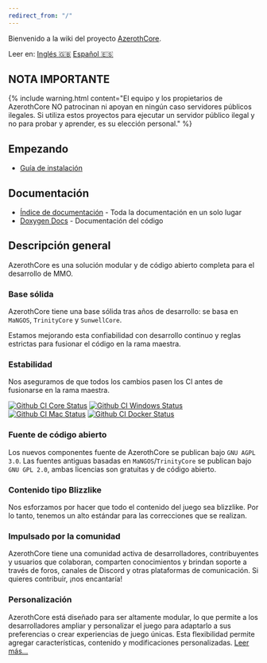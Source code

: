 ```yaml
---
redirect_from: "/"
---
```


Bienvenido a la wiki del proyecto [AzerothCore](http://www.azerothcore.org/).

Leer en: [Inglés :gb:](home) [Español :es:](home)

## NOTA IMPORTANTE

{% include warning.html content="El equipo y los propietarios de AzerothCore NO patrocinan ni apoyan en ningún caso servidores públicos ilegales. Si utiliza estos proyectos para ejecutar un servidor público ilegal y no para probar y aprender, es su elección personal." %}

## Empezando

- [Guía de instalación](installation)

## Documentación

- [Índice de documentación](documentation-index) - Toda la documentación en un solo lugar
- [Doxygen Docs](https://www.azerothcore.org/doxygen/) - Documentación del código

## Descripción general

AzerothCore es una solución modular y de código abierto completa para el desarrollo de MMO.

### Base sólida

AzerothCore tiene una base sólida tras años de desarrollo: se basa en `MaNGOS`, `TrinityCore` y `SunwellCore`.

Estamos mejorando esta confiabilidad con desarrollo continuo y reglas estrictas para fusionar el código en la rama maestra.

### Estabilidad

Nos aseguramos de que todos los cambios pasen los CI antes de fusionarse en la rama maestra.

<a href="https://github.com/azerothcore/azerothcore-wotlk/actions/workflows/core-build-nopch.yml"><img alt="Github CI Core Status" src="https://github.com/azerothcore/azerothcore-wotlk/actions/workflows/core-build-nopch.yml/badge.svg?branch=master"></a>
<a href="https://github.com/azerothcore/azerothcore-wotlk/actions?query=workflow%3Awindows-build+branch%3Amaster+event%3Apush"><img alt="Github CI Windows Status" src="https://github.com/azerothcore/azerothcore-wotlk/workflows/windows-build/badge.svg?branch=master&event=push"></a>
<a href="https://github.com/azerothcore/azerothcore-wotlk/actions?query=workflow%3Amacos-build+branch%3Amaster+event%3Apush"><img alt="Github CI Mac Status" src="https://github.com/azerothcore/azerothcore-wotlk/workflows/macos-build/badge.svg?branch=master&event=push"></a>
<a href="https://github.com/azerothcore/azerothcore-wotlk/actions?query=workflow%3Adocker-build+branch%3Amaster+event%3Apush"><img alt="Github CI Docker Status" src="https://github.com/azerothcore/azerothcore-wotlk/workflows/docker-build/badge.svg?branch=master&event=push"></a>

### Fuente  de código abierto

Los nuevos componentes fuente de AzerothCore se publican bajo `GNU AGPL 3.0`. Las fuentes antiguas basadas en `MaNGOS`/`TrinityCore` se publican bajo `GNU GPL 2.0`, ambas licencias son gratuitas y de código abierto.

### Contenido tipo Blizzlike

Nos esforzamos por hacer que todo el contenido del juego sea blizzlike. Por lo tanto, tenemos un alto estándar para las correcciones que se realizan.

### Impulsado por la comunidad

AzerothCore tiene una comunidad activa de desarrolladores, contribuyentes y usuarios que colaboran, comparten conocimientos y brindan soporte a través de foros, canales de Discord y otras plataformas de comunicación. Si quieres contribuir, ¡nos encantaría!

### Personalización

AzerothCore está diseñado para ser altamente modular, lo que permite a los desarrolladores ampliar y personalizar el juego para adaptarlo a sus preferencias o crear experiencias de juego únicas. Esta flexibilidad permite agregar características, contenido y modificaciones personalizadas. [Leer más...](the-modular-structure)

